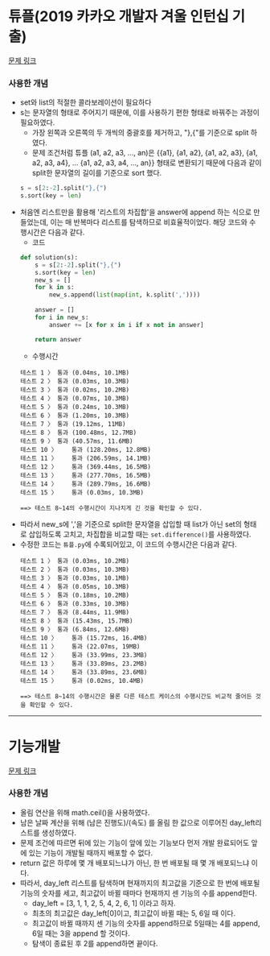 # 튜플(2019 카카오 개발자 겨울 인턴십 기출)
[문제 링크](https://school.programmers.co.kr/learn/courses/30/lessons/64065)

### 사용한 개념
- set와 list의 적절한 콜라보레이션이 필요하다
- s는 문자열의 형태로 주어지기 때문에, 이를 사용하기 편한 형태로 바꿔주는 과정이 필요하였다. 
    * 가장 왼쪽과 오른쪽의 두 개씩의 중괄호를 제거하고, "},{"를 기준으로 split 하였다.
    * 문제 조건처럼 튜플 (a1, a2, a3, ..., an)은 {{a1}, {a1, a2}, {a1, a2, a3}, {a1, a2, a3, a4}, ... {a1, a2, a3, a4, ..., an}} 형태로 변환되기 때문에 다음과 같이 split한 문자열의 길이를 기준으로 sort 했다.
    ```py
    s = s[2:-2].split("},{")
    s.sort(key = len)
    ```
- 처음엔 리스트만을 활용해 '리스트의 차집합'을 answer에 append 하는 식으로 만들었는데, 이는 매 반복마다 리스트를 탐색하므로 비효율적이었다. 해당 코드와 수행시간은 다음과 같다.
    * 코드
    ```py
    def solution(s):
        s = s[2:-2].split("},{")
        s.sort(key = len)
        new_s = []
        for k in s:
            new_s.append(list(map(int, k.split(','))))
        
        answer = []
        for i in new_s:
            answer += [x for x in i if x not in answer]

        return answer
    ```
    * 수행시간
    ```
    테스트 1 〉	통과 (0.04ms, 10.1MB)
    테스트 2 〉	통과 (0.03ms, 10.3MB)
    테스트 3 〉	통과 (0.02ms, 10.2MB)
    테스트 4 〉	통과 (0.07ms, 10.3MB)
    테스트 5 〉	통과 (0.24ms, 10.3MB)
    테스트 6 〉	통과 (1.20ms, 10.3MB)
    테스트 7 〉	통과 (19.12ms, 11MB)
    테스트 8 〉	통과 (100.48ms, 12.7MB)
    테스트 9 〉	통과 (40.57ms, 11.6MB)
    테스트 10 〉	통과 (128.20ms, 12.8MB)
    테스트 11 〉	통과 (206.59ms, 14.1MB)
    테스트 12 〉	통과 (369.44ms, 16.5MB)
    테스트 13 〉	통과 (277.70ms, 16.5MB)
    테스트 14 〉	통과 (289.79ms, 16.6MB)
    테스트 15 〉	통과 (0.03ms, 10.3MB)

    ==> 테스트 8~14의 수행시간이 지나치게 긴 것을 확인할 수 있다.
    ```
- 따라서 new_s에 ','을 기준으로 split한 문자열을 삽입할 때 list가 아닌 set의 형태로 삽입하도록 고치고, 차집합을 비교할 때는 `set.difference()`를 사용하였다. 
- 수정한 코드는 `튜플.py`에 수록되어있고, 이 코드의 수행시간은 다음과 같다.
    ```
    테스트 1 〉	통과 (0.03ms, 10.2MB)
    테스트 2 〉	통과 (0.03ms, 10.3MB)
    테스트 3 〉	통과 (0.03ms, 10.1MB)
    테스트 4 〉	통과 (0.05ms, 10.3MB)
    테스트 5 〉	통과 (0.18ms, 10.2MB)
    테스트 6 〉	통과 (0.33ms, 10.3MB)
    테스트 7 〉	통과 (8.44ms, 11.9MB)
    테스트 8 〉	통과 (15.43ms, 15.7MB)
    테스트 9 〉	통과 (6.84ms, 12.6MB)
    테스트 10 〉	통과 (15.72ms, 16.4MB)
    테스트 11 〉	통과 (22.07ms, 19MB)
    테스트 12 〉	통과 (33.99ms, 23.3MB)
    테스트 13 〉	통과 (33.89ms, 23.2MB)
    테스트 14 〉	통과 (33.89ms, 23.6MB)
    테스트 15 〉	통과 (0.02ms, 10.4MB)

    ==> 테스트 8~14의 수행시간은 물론 다른 테스트 케이스의 수행시간도 비교적 줄어든 것을 확인할 수 있다.
    ```

       
---
       
# 기능개발
[문제 링크](https://school.programmers.co.kr/learn/courses/30/lessons/42586)

### 사용한 개념
- 올림 연산을 위해 math.ceil()을 사용하였다.
- 남은 날짜 계산을 위해 (남은 진행도)/(속도) 를 올림 한 값으로 이루어진 day_left리스트를 생성하였다.
- 문제 조건에 따르면 뒤에 있는 기능이 앞에 있는 기능보다 먼저 개발 완료되어도 앞에 있는 기능이 개발될 때까지 배포할 수 없다.
- return 값은 하루에 몇 개 배포되느냐가 아닌, 한 번 배포될 때 몇 개 배포되느냐 이다.
- 따라서, day_left 리스트를 탐색하며 현재까지의 최고값을 기준으로 한 번에 배포될 기능의 숫자를 세고, 최고값이 바뀔 때마다 현재까지 센 기능의 수를 append한다.
    * day_left = [3, 1, 1, 2, 5, 4, 2, 6, 1] 이라고 하자.
    * 최초의 최고값은 day_left[0]이고, 최고값이 바뀔 때는 5, 6일 때 이다.
    * 최고값이 바뀔 때까지 센 기능의 숫자를 append하므로 5일때는 4를 append, 6일 때는 3을 append 할 것이다.
    * 탐색이 종료된 후 2를 append하면 끝이다.
